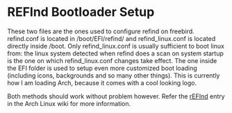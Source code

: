 REFInd Bootloader Setup
=======================

These two files are the ones used to configure refind on freebird. refind.conf
is located in /boot/EFI/refind/ and refind_linux.conf is located directly inside
/boot. Only refind_linux.conf is usually sufficient to boot linux from: the
linux system detected when refind does a scan on system startup is the one on
which refind_linux.conf changes take effect. The one inside the EFI folder is
used to setup even more customized boot loading (including icons, backgrounds
and so many other things). This is currently how I am loading Arch, because it
comes with a cool looking logo.

Both methods should work without problem however. Refer the 
[rEFInd](https://wiki.archlinux.org/index.php/REFInd) entry in the Arch Linux
wiki for more information.
